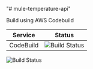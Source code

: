 "# mule-temperature-api" 

Build using AWS Codebuild

| Service        | Status           |
| -------------  |:----------------:|
| CodeBuild      | ![Build Status](https://codebuild.ap-southeast-2.amazonaws.com/badges?uuid=eyJlbmNyeXB0ZWREYXRhIjoickM0bU1UczNjNWF0cy9iTE5ING5IZjg4ZHZOM1JxVzY2UHV3cnpTbkdLSHRxNUF5c292STA2ckdDR0hlMU9MZGpEaGp0bmNleFBYKzJ1aTQ5OXBVSDhFPSIsIml2UGFyYW1ldGVyU3BlYyI6InpPSlFDTHRsUnBsb0hUMmUiLCJtYXRlcmlhbFNldFNlcmlhbCI6MX0%3D&branch=master) |







![Build Status](https://codebuild.ap-southeast-2.amazonaws.com/badges?uuid=eyJlbmNyeXB0ZWREYXRhIjoickM0bU1UczNjNWF0cy9iTE5ING5IZjg4ZHZOM1JxVzY2UHV3cnpTbkdLSHRxNUF5c292STA2ckdDR0hlMU9MZGpEaGp0bmNleFBYKzJ1aTQ5OXBVSDhFPSIsIml2UGFyYW1ldGVyU3BlYyI6InpPSlFDTHRsUnBsb0hUMmUiLCJtYXRlcmlhbFNldFNlcmlhbCI6MX0%3D&branch=master)
